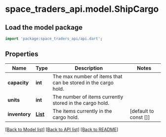 # space_traders_api.model.ShipCargo

## Load the model package
```dart
import 'package:space_traders_api/api.dart';
```

## Properties
Name | Type | Description | Notes
------------ | ------------- | ------------- | -------------
**capacity** | **int** | The max number of items that can be stored in the cargo hold. | 
**units** | **int** | The number of items currently stored in the cargo hold. | 
**inventory** | [**List<ShipCargoItem>**](ShipCargoItem.md) | The items currently in the cargo hold. | [default to const []]

[[Back to Model list]](../README.md#documentation-for-models) [[Back to API list]](../README.md#documentation-for-api-endpoints) [[Back to README]](../README.md)


